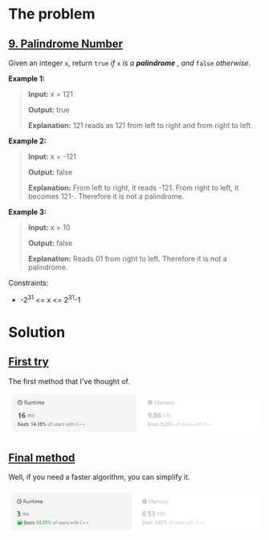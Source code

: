 # The problem

## [9. Palindrome Number](/easy/9PalindromeNumber/Readme.md)
Given an integer `x`, return `true` _if_ `x` _is a_ _**palindrome**_ _, and_ `false` _otherwise_.

**Example 1:**

>**Input:** x = 121
>
>**Output:** true
>
>**Explanation:** 121 reads as 121 from left to right and from right to left.

**Example 2:**

>**Input:** x = -121
>
>**Output:** false
>
>**Explanation:** From left to right, it reads -121. From right to left, it becomes 121-. Therefore it is not a palindrome.

**Example 3:**

>**Input:** x = 10
>
>**Output:** false
>
>**Explanation:** Reads 01 from right to left. Therefore it is not a palindrome.


Constraints:

* -2<sup>31</sup> <= x <= 2<sup>31</sup>-1


# Solution

## [First try](firsttry.cpp)

The first method that I've thought of.

![first](firstscore.JPG)


## [Final method](finalpalindrome.cpp)

Well, if you need a faster algorithm, you can simplify it. 

![final](finalscore.JPG)
